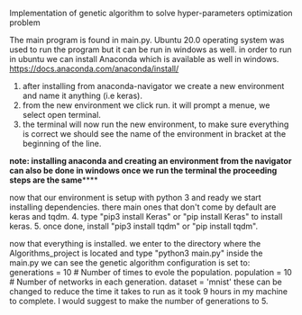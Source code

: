 Implementation of genetic algorithm to solve hyper-parameters optimization problem

The main program is found in main.py.
Ubuntu 20.0 operating system was used to run the program but it can be run in windows as well.
in order to run in ubuntu we can install Anaconda which is available as well in windows.
https://docs.anaconda.com/anaconda/install/

1. after installing from anaconda-navigator we create a new environment and name it anything (i.e keras).
2. from the new environment we click run. it will prompt a menue, we select open terminal.
3. the terminal will now run the new environment, to make sure everything is correct we should see the name of the environment in bracket at the beginning of the line.

********note: installing anaconda and creating an environment from the navigator can also be done in windows once we run the terminal the proceeding steps are the same************
 
now that our environment is setup with python 3 and ready we start installing dependencies. there main ones that don't come by default are keras and tqdm.
4. type "pip3 install Keras" or "pip install Keras" to install keras.
5. once done, install "pip3 install tqdm" or "pip install tqdm".

now that everything is installed. we enter to the directory where the Algorithms_project is located and type "python3 main.py"
inside the main.py we can see the genetic algorithm configuration is set to:
								    generations = 10  # Number of times to evole the population.
    								    population = 10  # Number of networks in each generation.
  								    dataset = 'mnist'
these can be changed to reduce the time it takes to run as it took 9 hours in my machine to complete. I would suggest to make the number of generations to 5.  								 
